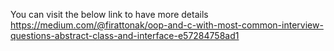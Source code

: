 You can visit the below link to have more details 
https://medium.com/@firattonak/oop-and-c-with-most-common-interview-questions-abstract-class-and-interface-e57284758ad1
